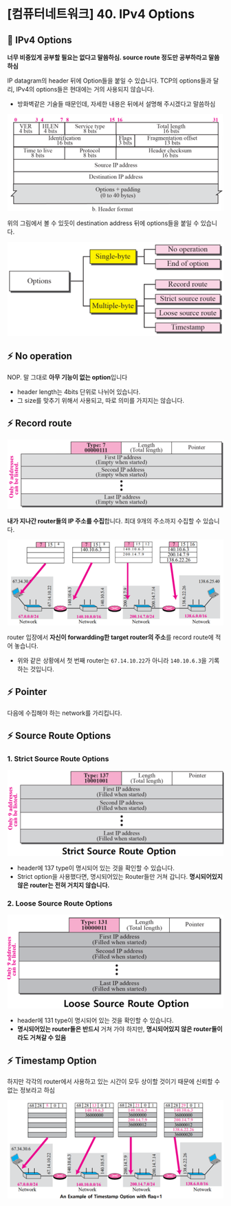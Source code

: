 # [컴퓨터네트워크] 40. IPv4 Options

<aside>

# 💖 IPv4 Options

</aside>

<aside>

**너무 비중있게 공부할 필요는 없다고 말씀하심. source route 정도만 공부하라고 말씀하심**

</aside>

IP datagram의 header 뒤에 Option들을 붙일 수 있습니다. TCP의 options들과 달리, IPv4의 options들은 현대에는 거의 사용되지 않습니다.

- 방화벽같은 기술들 때문인데, 자세한 내용은 뒤에서 설명해 주시겠다고 말씀하심

![image.png](%5B%E1%84%8F%E1%85%A5%E1%86%B7%E1%84%91%E1%85%B2%E1%84%90%E1%85%A5%E1%84%82%E1%85%A6%E1%84%90%E1%85%B3%E1%84%8B%E1%85%AF%E1%84%8F%E1%85%B3%5D%2040%20IPv4%20Options%201843f66f52258091bc71f3aaf40e679a/image.png)

위의 그림에서 볼 수 있듯이 destination address 뒤에 options들을 붙일 수 있습니다.

![image.png](%5B%E1%84%8F%E1%85%A5%E1%86%B7%E1%84%91%E1%85%B2%E1%84%90%E1%85%A5%E1%84%82%E1%85%A6%E1%84%90%E1%85%B3%E1%84%8B%E1%85%AF%E1%84%8F%E1%85%B3%5D%2040%20IPv4%20Options%201843f66f52258091bc71f3aaf40e679a/image%201.png)

## ⚡ No operation

NOP.  말 그대로 **아무 기능이 없는 option**입니다

- header length는 4bits 단위로 나뉘어 있습니다.
- 그 size를 맞추기 위해서 사용되고, 따로 의미를 가지지는 않습니다.

## ⚡ Record route

![image.png](%5B%E1%84%8F%E1%85%A5%E1%86%B7%E1%84%91%E1%85%B2%E1%84%90%E1%85%A5%E1%84%82%E1%85%A6%E1%84%90%E1%85%B3%E1%84%8B%E1%85%AF%E1%84%8F%E1%85%B3%5D%2040%20IPv4%20Options%201843f66f52258091bc71f3aaf40e679a/image%202.png)

**내가 지나간 router들의 IP 주소를 수집**합니다. 최대 9개의 주소까지 수집할 수 있습니다.

![image.png](%5B%E1%84%8F%E1%85%A5%E1%86%B7%E1%84%91%E1%85%B2%E1%84%90%E1%85%A5%E1%84%82%E1%85%A6%E1%84%90%E1%85%B3%E1%84%8B%E1%85%AF%E1%84%8F%E1%85%B3%5D%2040%20IPv4%20Options%201843f66f52258091bc71f3aaf40e679a/image%203.png)

router 입장에서 **자신이 forwardding한 target router의 주소**를 record route에 적어 놓습니다.

- 위와 같은 상황에서 첫 번째 router는 `67.14.10.22`가 아니라 `140.10.6.3`을 기록하는 것입니다.

## ⚡ Pointer

다음에 수집해야 하는 network를 가리킵니다.

## ⚡ Source Route Options

### 1. Strict Source Route Options

![image.png](%5B%E1%84%8F%E1%85%A5%E1%86%B7%E1%84%91%E1%85%B2%E1%84%90%E1%85%A5%E1%84%82%E1%85%A6%E1%84%90%E1%85%B3%E1%84%8B%E1%85%AF%E1%84%8F%E1%85%B3%5D%2040%20IPv4%20Options%201843f66f52258091bc71f3aaf40e679a/image%204.png)

- header에 137 type이 명시되어 있는 것을 확인할 수 있습니다.
- Strict option을 사용했다면, 명시되어있는 Router들만 거쳐 갑니다. **명시되어있지 않은 router는 전혀 거치지 않습니다.**

### 2. Loose Source Route Options

![image.png](%5B%E1%84%8F%E1%85%A5%E1%86%B7%E1%84%91%E1%85%B2%E1%84%90%E1%85%A5%E1%84%82%E1%85%A6%E1%84%90%E1%85%B3%E1%84%8B%E1%85%AF%E1%84%8F%E1%85%B3%5D%2040%20IPv4%20Options%201843f66f52258091bc71f3aaf40e679a/image%205.png)

- header에 131 type이 명시되어 있는 것을 확인할 수 있습니다.
- **명시되어있는 router들은 반드시** 거쳐 가야 하지만, **명시되어있지 않은 router들이라도 거쳐갈 수 있음**

## ⚡ Timestamp Option

하지만 각각의 router에서 사용하고 있는 시간이 모두 상이할 것이기 때문에 신뢰할 수 없는 정보라고 하심

![image.png](%5B%E1%84%8F%E1%85%A5%E1%86%B7%E1%84%91%E1%85%B2%E1%84%90%E1%85%A5%E1%84%82%E1%85%A6%E1%84%90%E1%85%B3%E1%84%8B%E1%85%AF%E1%84%8F%E1%85%B3%5D%2040%20IPv4%20Options%201843f66f52258091bc71f3aaf40e679a/image%206.png)